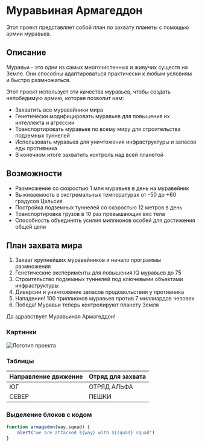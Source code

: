 
# Муравьиная Армагеддон

Этот проект представляет собой план по захвату планеты с помощью армии муравьев.

## Описание

Муравьи - это одни из самых многочисленных и живучих существ на Земле. Они способны адаптироваться практически к любым условиям и быстро размножаться.

Этот проект использует эти качества муравьев, чтобы создать непобедимую армию, которая позволит нам:

- Захватить все муравейники мира
- Генетически модифицировать муравьев для повышения их интеллекта и агрессии
- Транспортировать муравьев по всему миру для строительства подземных туннелей
- Использовать муравьев для уничтожения инфраструктуры и запасов еды противника
- В конечном итоге захватить контроль над всей планетой

## Возможности

- Размножение со скоростью 1 млн муравьев в день на муравейник
- Выживаемость в экстремальных температурах от -50 до +60 градусов Цельсия
- Постройка подземных туннелей со скоростью 12 метров в день
- Транспортировка грузов в 10 раз превышающих вес тела
- Способность объединять усилия миллионов особей для достижения общей цели

## План захвата мира

1. Захват крупнейших муравейников и начало программы размножения
2. Генетические эксперименты для повышения IQ муравьев до 75
3. Строительство подземных туннелей под ключевыми объектами инфраструктуры
4. Диверсии и уничтожение запасов продовольствия у противника
5. Нападение! 100 триллионов муравьев против 7 миллиардов человек
6. Победа! Муравьи теперь контролируют планету Земля

Да здравствует Муравьиная Армагеддон!


### Картинки
![Логотип проекта](https://eradoks.com/img/2/ataka-muraviev.jpg)

### Таблицы
|Направление движение|Отряд для захвата|
|---|---|
|ЮГ|ОТРЯД АЛЬФА|
|СЕВЕР|ПЕШКИ|

### Выделение блоков с кодом
```js
function armagedon(way,squad) {
    alert("we are attacked ${way} with ${squad} squad")
}
```

